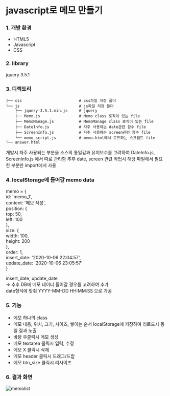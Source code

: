 # javascript로 메모 만들기

### 1. 개발 환경
- HTML5
- Javascript
- CSS

### 2. library
jquery	3.5.1

### 3. 디렉토리     
    ├── css                         # css파일 저장 폴더     
    └── js                          # js파일 저장 푤더       
        ├── jquery-3.5.1.min.js     # jquery     
        ├── Memo.js                 # Memo class 로직이 있는 file      
        ├── MemoManage.js           # MemoManage class 로직이 있는 file      
        ├── DateInfo.js             # 자주 사용하는 date관련 함수 file  
        ├── ScreenInfo.js           # 자주 사용하는 screen관련 함수 file  
        └── memo_script.js          # memo.html에서 로드하는 스크립트 file      
    └── answer.html                     
개발시 자주 사용되는 부분을 소스의 통일감과 유지보수를 고려하여 
DateInfo.js, ScreenInfo.js 에서 따로 관리함
추후 date, screen 관련 작업시 해당 파일에서 필요한 부분만 import에서 사용
                             
### 4. localStorage에 들어갈 memo data                      
memo = {                              
        id: 'memo_1',                                      
        content: '메모 작성',                                        
        position: {                               
              top: 50,                                      
              left: 100                                
        },                                
        size: {                                
              width: 100,                            
              height: 200                                
        },                            
        order: 1,                              
        insert_date: '2020-10-06 22:04:57',                       
        update_date: '2020-10-06 23:05:57' 	                                  
  }                      
                                
insert_date, update_date                                    
=> 추후 DB에 메모 데이터 들어갈 경우를 고려하여 추가                       
   date형식에 맞춰 YYYY-MM-DD HH:MM:SS 으로 가공                      
                               
### 5. 기능 
- 메모 하나의 class 
- 메모 내용, 위치, 크기, 사이즈, 쌓이는 순서 localStorage에 저장하여 리로드시 동일 결과 노출 
- 바탕 우클릭시 메모 생성 
- 메모 textarea 클릭시 입력, 수정
- 메모 X 클릭시 삭제 
- 메모 header 클릭시 드래그/드랍  
- 메모 btn_size 클릭시 리사이즈 

### 6. 결과 화면
![memolist](https://user-images.githubusercontent.com/42309919/95349607-3ccf5900-08fa-11eb-8cee-530459df16c6.PNG)
